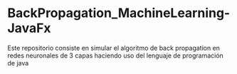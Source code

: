 # BackPropagation_MachineLearning-JavaFx
Este repositorio consiste en simular el algoritmo de back propagation en redes neuronales de 3 capas haciendo uso del lenguaje de programación de java 
